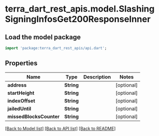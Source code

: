 # terra_dart_rest_apis.model.SlashingSigningInfosGet200ResponseInner

## Load the model package
```dart
import 'package:terra_dart_rest_apis/api.dart';
```

## Properties
Name | Type | Description | Notes
------------ | ------------- | ------------- | -------------
**address** | **String** |  | [optional] 
**startHeight** | **String** |  | [optional] 
**indexOffset** | **String** |  | [optional] 
**jailedUntil** | **String** |  | [optional] 
**missedBlocksCounter** | **String** |  | [optional] 

[[Back to Model list]](../README.md#documentation-for-models) [[Back to API list]](../README.md#documentation-for-api-endpoints) [[Back to README]](../README.md)


